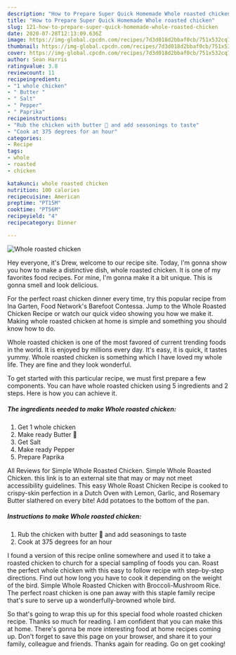 ```yaml
---
description: "How to Prepare Super Quick Homemade Whole roasted chicken"
title: "How to Prepare Super Quick Homemade Whole roasted chicken"
slug: 121-how-to-prepare-super-quick-homemade-whole-roasted-chicken
date: 2020-07-28T12:13:09.636Z
image: https://img-global.cpcdn.com/recipes/7d3d018d2bbaf0cb/751x532cq70/whole-roasted-chicken-recipe-main-photo.jpg
thumbnail: https://img-global.cpcdn.com/recipes/7d3d018d2bbaf0cb/751x532cq70/whole-roasted-chicken-recipe-main-photo.jpg
cover: https://img-global.cpcdn.com/recipes/7d3d018d2bbaf0cb/751x532cq70/whole-roasted-chicken-recipe-main-photo.jpg
author: Sean Harris
ratingvalue: 3.8
reviewcount: 11
recipeingredient:
- "1 whole chicken"
- " Butter "
- " Salt"
- " Pepper"
- " Paprika"
recipeinstructions:
- "Rub the chicken with butter 🧈 and add seasonings to taste"
- "Cook at 375 degrees for an hour"
categories:
- Recipe
tags:
- whole
- roasted
- chicken

katakunci: whole roasted chicken 
nutrition: 100 calories
recipecuisine: American
preptime: "PT15M"
cooktime: "PT56M"
recipeyield: "4"
recipecategory: Dinner

---
```



![Whole roasted chicken](https://img-global.cpcdn.com/recipes/7d3d018d2bbaf0cb/751x532cq70/whole-roasted-chicken-recipe-main-photo.jpg)

Hey everyone, it's Drew, welcome to our recipe site. Today, I'm gonna show you how to make a distinctive dish, whole roasted chicken. It is one of my favorites food recipes. For mine, I'm gonna make it a bit unique. This is gonna smell and look delicious.

For the perfect roast chicken dinner every time, try this popular recipe from Ina Garten, Food Network&#39;s Barefoot Contessa. Jump to the Whole Roasted Chicken Recipe or watch our quick video showing you how we make it. Making whole roasted chicken at home is simple and something you should know how to do.

Whole roasted chicken is one of the most favored of current trending foods in the world. It is enjoyed by millions every day. It's easy, it is quick, it tastes yummy. Whole roasted chicken is something which I have loved my whole life. They are fine and they look wonderful.


To get started with this particular recipe, we must first prepare a few components. You can have whole roasted chicken using 5 ingredients and 2 steps. Here is how you can achieve it.

<!--inarticleads1-->

##### The ingredients needed to make Whole roasted chicken:

1. Get 1 whole chicken
1. Make ready  Butter 🧈
1. Get  Salt
1. Make ready  Pepper
1. Prepare  Paprika


All Reviews for Simple Whole Roasted Chicken. Simple Whole Roasted Chicken. this link is to an external site that may or may not meet accessibility guidelines. This easy Whole Roast Chicken Recipe is cooked to crispy-skin perfection in a Dutch Oven with Lemon, Garlic, and Rosemary Butter slathered on every bite! Add potatoes to the bottom of the pan. 

<!--inarticleads2-->

##### Instructions to make Whole roasted chicken:

1. Rub the chicken with butter 🧈 and add seasonings to taste
1. Cook at 375 degrees for an hour


I found a version of this recipe online somewhere and used it to take a roasted chicken to church for a special sampling of foods you can. Roast the perfect whole chicken with this easy to follow recipe with step-by-step directions. Find out how long you have to cook it depending on the weight of the bird. Simple Whole Roasted Chicken with Broccoli-Mushroom Rice. The perfect roast chicken is one pan away with this staple family recipe that&#39;s sure to serve up a wonderfully-browned whole bird. 

So that's going to wrap this up for this special food whole roasted chicken recipe. Thanks so much for reading. I am confident that you can make this at home. There's gonna be more interesting food at home recipes coming up. Don't forget to save this page on your browser, and share it to your family, colleague and friends. Thanks again for reading. Go on get cooking!
